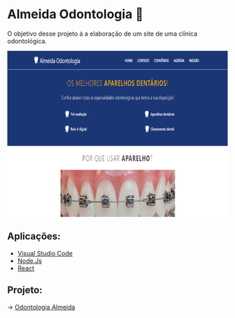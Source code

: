 # Almeida Odontologia 🦷
O objetivo desse projeto á a elaboração de um site de uma clínica odontológica.

<img src="/print.PNG" height="380px"/>

## Aplicações:
* [Visual Studio Code](https://code.visualstudio.com/download)
* [Node.Js](https://nodejs.org/en/download/)
* [React](https://pt-br.reactjs.org/docs/create-a-new-react-app.html)

## Projeto: 
-> [Odontologia Almeida](https://almeidaodontologia.netlify.app)
